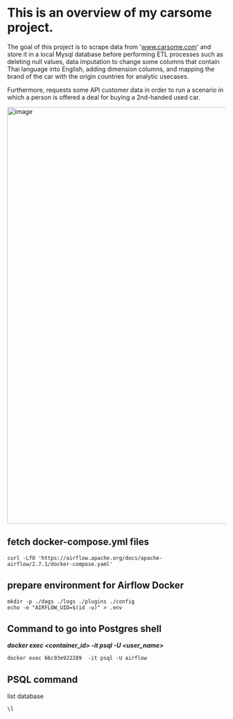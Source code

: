 # This is an overview of my carsome project.
The goal of this project is to scrape data from 'www.carsome.com' and store it in a local Mysql database 
before performing ETL processes such as deleting null values, data imputation to change some columns that contain Thai language into English, 
adding dimension columns, and mapping the brand of the car with the origin countries for analytic usecases.

Furthermore, requests some  API customer data in order to run a scenario in which a person is offered a deal for buying a 2nd-handed used car.


<img width="959" alt="image" src="https://github.com/phakawatfong/carSome_Project/assets/105853659/3b4c4536-03f7-4c8e-acaa-24db0703f685">



## fetch docker-compose.yml files

```
curl -LfO 'https://airflow.apache.org/docs/apache-airflow/2.7.1/docker-compose.yaml'
```

## prepare environment for Airflow Docker


```
mkdir -p ./dags ./logs ./plugins ./config
echo -e "AIRFLOW_UID=$(id -u)" > .env
```


## Command to go into Postgres shell

***docker exec <container_id> -it psql -U <user_name>***

```
docker exec 66c93e922289  -it psql -U airflow
```


## PSQL command

list database

```
\l
```
